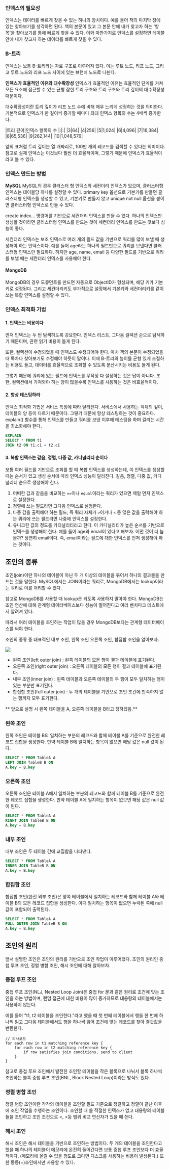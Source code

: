 ### 인덱스의 필요성
인덱스는 데이터를 빠르게 찾을 수 있는 하나의 장치이다. 예를 들어 책의 마지막 장에 있는 찾아보기를 생각하면 된다. 책의 본문이 있고 그 본문 안에 내가 찾고자 하는 '항목'을 찾아보기를 통해 빠르게 찾을 수 있다. 이와 마찬가지로 인덱스를 설정하면 테이블 안에 내가 찾고자 하는 데이터를 빠르게 찾을 수 있다.

### B-트리
인덱스는 보통 B-트리라는 자료 구조로 이루어져 있다. 이는 루트 노드, 리프 노드, 그리고 루트 노드와 리프 노드 사이에 있는 브랜치 노드로 나뉜다.

**인덱스가 효율적인 이유와 대수확장성**
인덱스가 효율적인 이유는 효율적인 단계를 거쳐 모든 요소에 접근할 수 있는 균형 잡힌 트리 구조와 트리 구조와 트리 깊이의 대수확장성 때문이다.

대수확장성이란 트리 깊이가 리프 노드 수에 비해 매우 느리게 성정하는 것을 의미한다. 기본적으로 인덱스가 한 깊이씩 증가할 때마다 최대 인덱스 항목의 수는 4배씩 증가한다.

|트리 깊이|인덱스 항목의 수
|:|:|
|3|64|
|4|256|
|5|1,024|
|6|4,096|
|7|16,384|
|8|65,536|
|9|262,144|
|10|1,048,576|

앞의 표처럼 트리 깊이는 열 개짜리로, 100만 개의 레코드를 검색할 수 있다는 의미이다. 참고로 실제 인덱스는 이것보다 훨씬 더 효율적이며, 그렇기 때문에 인덱스가 효율적이라고 볼 수 있다.

### 인덱스 만드는 방법
**MySQL**
MySQL의 경우 클러스터 형 인덱스와 세컨더리 인덱스가 있으며, 클러스터형 인덱스는 테이블당 하나를 설정할 수 있다. primary key 옵션으로 기본키를 만들면 클러스터형 인덱스를 생성할 수 있고, 기본키로 만들지 않고 unique not null 옵션을 붙이면 클러스터형 인덱스로 만들 수 있다.

create index... 명령어를 기반으로 세컨더리 인덱스를 만들 수 있다. 하나의 인덱스만 생성할 것이라면 클러스터형 인덱스를 만드는 것이 세컨더리 인덱스를 만드는 것보다 성능이 좋다.

세컨더리 인덱스는 보조 인덱스로 여러 개의 필드 값을 기반으로 쿼리를 많이 보낼 때 생성해야 하는 인덱스이다. 예를 들어 age라는 하나의 필드만으로 쿼리를 보낸다면 클러스터형 인덱스만 필요하다. 하지만 age, name, email 등 다양한 필드를 기반으로 쿼리를 보낼 때는 세컨더리 인덱스를 사용해야 한다.

#### MongoDB
MongoDB의 경우 도큐먼트를 만드면 자동으로 ObjectID가 형성되며, 해당 키가 기본키로 설정된다. 그리고 세컨더리키도 부가적으로 설정해서 기본키와 세컨더리키를 같이 쓰는 복합 인덱스를 설정할 수 있다.

### 인덱스 최적화 기법
#### 1. 인덱스는 비용이다
먼저 인덱스는 두 번 탐색하도록 강요한다. 인덱스 리스트, 그다음 컬렉션 순으로 탐색하기 때문이며, 관련 읽기 비용이 들게 된다.

또한, 컬렉션이 수정되었을 때 인덱스도 수정되어야 한다. 마치 책의 본문이 수정되었을 때 목차나 찾아보기도 수정해야 하듯이 말이다. 이때 B-트리의 높이를 균형 있게 조절하는 비용도 들고, 데이터를 효율적으로 조회할 수 있도록 분산시키는 비용도 들게 된다.

그렇기 때문에 쿼리에 있는 필드에 인덱스를 무작정 다 설정하는 것은 답이 아니다. 또한, 컬렉션에서 가져와야 하는 양이 많을수록 인덱스를 사용하는 것은 비효율적이다.

#### 2. 항상 테스팅하라
인덱스 최적화 기법은 서비스 특징에 따라 달라진다. 서비스에서 사용하는 객체의 깊이, 테이블의 양 등이 다르기 때문이다. 그렇기 때문에 항상 테스팅하는 것이 중요하다. explain() 함수를 통해 인덱스를 만들고 쿼리를 보낸 이후에 테스팅을 하며 걸리는 시간을 최소화해야 한다.
```SQL
EXPLAIN
SELECT * FROM t1
JOIN t2 ON t1.c1 = t2.c1
```

#### 3. 복합 인덱스는 같음, 정렬, 다중 값, 카디널리티 순이다
보통 여러 필드를 기반으로 조회를 할 때 복합 인덱스를 생성하는데, 이 인덱스를 생성할 때는 순서가 있고 생성 순서에 따라 인덱스 성능이 달라진다. 같음, 정렬, 다중 값, 카디널리티 순으로 생성해야 한다.

1. 어떠한 값과 같음을 비교하는 `==`이나 `equal`이라는 쿼리가 있으면 제일 먼저 인덱스로 설정한다.
2. 정렬에 쓰는 필드라면 그다음 인덱스로 설정한다.
3. 다중 값을 출력해야 하는 필드, 즉 쿼리 자체가 `>`이거나 `<` 등 많은 값을 출력해야 하는 쿼리에 쓰는 필드라면 나중에 인덱스를 설정한다.
4. 유니크한 값의 정도를 카티널리티라고 한다. 이 카디널리티가 높은 순서를 기반으로 인덱스를 생성해야 한다. 예를 들어 age와 email이 있다고 해보자. 어떤 것이 더 높을까? 당연히 email이다. 즉, email이라는 필드에 대한 인덱스를 먼저 생성해야 하는 것이다.

## 조인의 종류
조인(join)이란 하나의 테이블이 아닌 두 개 이상의 테이블을 묶어서 하나의 결과물을 만드는 것을 말한다. MySQL에서는 JOIN이라는 쿼리로, MongoDB에서는 lookup이라는 쿼리로 이를 처리할 수 있다.

참고로 MongoDB를 사용할 때 lookup은 되도록 사용하지 말아야 한다. MongoDB는 조인 연산에 대해 관계형 데이터베이스보다 성능이 떨어진다고 여러 벤치마크 테스트에서 알려져 있다.

따라서 여러 테이블을 조인하는 작업이 많을 경우 MongoDB보다는 관계형 데이터베이스를 써야 한다.

조인의 종류 중 대표적인 내부 조인, 왼쪽 조인 오른쪽 조인, 합집합 조인을 알아보자.

![](https://velog.velcdn.com/images/cnj9912/post/33ba1370-046c-46c8-bb19-8666bf4d415b/image.png)

- 왼쪽 조인(left outer join) : 왼쪽 테이블의 모든 행이 결과 테이블에 표기된다.
- 오른쪽 조인(right outer join) : 오른쪽 테이블의 모든 행이 결과 테이블에 표기된다.
- 내부 조인(inner join) : 왼쪽 테이블과 오른쪽 테이블의 두 행이 모두 일치하는 행이 있는 부분만 표기된다.
- 합집합 조인(full outer join) : 두 개의 테이블을 기반으로 조인 조건에 만족하지 않는 행까지 모두 표기한다.

** 앞으로 설명 시 왼쪽 테이블을 A, 오른쪽 테이블을 B라고 칭하겠음.**

### 왼쪽 조인
왼쪽 조인은 테이블 B의 일치하는 부분의 레코드와 함께 테이블 A를 기준으로 완전한 레코드 집합을 생성한다. 만약 테이블 B에 일치하는 항목이 없으면 해당 값은 null 값이 된다.
```SQL
SELECT * FROM TableA A
LEFT JOIN TableB B ON
A.key = B.key
```

### 오른쪽 조인
오른쪽 조인은 테이블 A에서 일치하는 부분의 레코드와 함께 테이블 B를 기준으로 완전한 레코드 집합을 생성한다. 만약 테이블 A에 일치하는 항목이 없으면 해당 값은 null 값이 된다.
```SQL
SELECT * FROM TableA A
RIGHT JOIN TableB B ON
A.key = B.key
```

### 내부 조인
내부 조인은 두 테이블 간에 교집합을 나타낸다.
```SQL
SELECT * FROM TableA A
INNER JOIN TableB B ON
A.key = B.key
```

### 합집합 조인
합집합 조인(완전 외부 조인)은 양쪽 테이블에서 일치하는 레코드와 함께 테이블 A와 테이블 B의 모든 레코드 집합을 생성한다. 이때 일치하는 항목이 없으면 누락된 쪽에 null 값이 포함되어 출력된다.
```SQL
SELECT * FROM TableA A
FULL OUTER JOIN TableB B ON
A.key = B.key
```

## 조인의 원리
앞서 설명한 조인은 조인의 원리를 기반으로 조인 작업이 이루어졌다. 조인의 원리인 중첩 루프 조인, 정렬 병합 조인, 해시 조인에 대해 알아보자.

### 중첩 루프 조인
중첩 루프 조인(NLJ, Nested Loop Join)은 중첩 for 문과 같은 원리로 조건에 맞는 조인을 하는 방법이며, 랜덤 접근에 대한 비용이 많이 증가하므로 대용량의 테이블에서는 사용하지 않는다.

예를 들어 "t1, t2 테이블을 조인한다."라고 했을 때 첫 번째 테이블에서 행을 한 번에 하나씩 읽고 그다음 테이블에서도 행을 하나씩 읽어 조건에 맞는 레코드를 찾아 결괏값을 반환한다.

``` 
// 의사코드
for each row in t1 matching reference key {
	for each row in t2 matching reference key {
    	if row satisfies join conditions, send to client
    }
}
```

참고로 중첩 루프 조인에서 발전한 조인할 테이블을 작은 블록으로 나눠서 블록 하나씩 조인하는 블록 중첩 루프 조인(BNL, Block Nested Loop)이라는 방식도 있다.

### 정렬 병합 조인
정렬 병합 조인이란 각각의 테이블을 조인할 필드 기준으로 정렬하고 정렬이 끝난 이후에 조인 작업을 수행하는 조인이다. 조인할 때 쓸 적절한 인덱스가 없고 대용량의 테이블들을 조인하고 조인 조건으로 <, >등 범위 비교 연산자가 있을 때 쓴다.

### 해시 조인
해시 조인은 해시 테이블을 기반으로 조인하는 방법이다. 두 개의 테이블을 조인한다고 했을 때 하나의 테이블이 메모리에 온전히 들어간다면 보통 중첩 루프 조인보다 더 효율적이다. (메모리에 올릴 수 없을 정도로 크다면 디스크를 사용하는 비용이 발생된다.)
또한 동등(=)조인에서만 사용할 수 있다.
